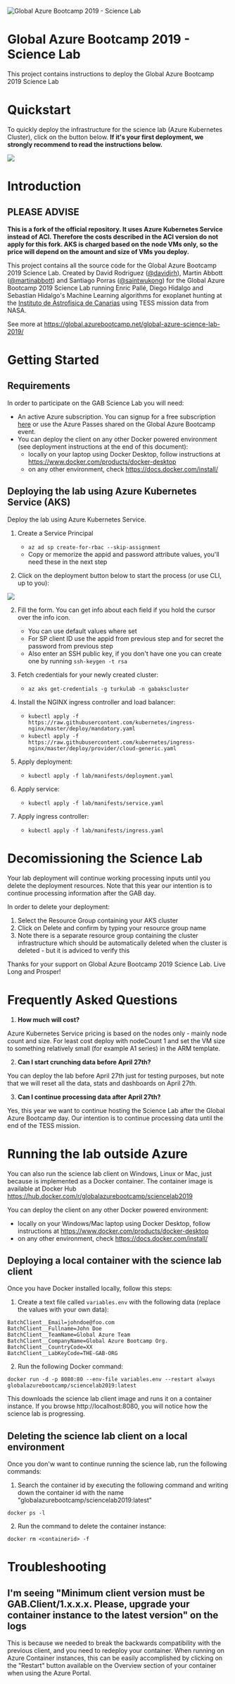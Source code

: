 ![Global Azure Bootcamp 2019 - Science Lab](https://github.com/intelequia/GAB2019ScienceLab/raw/master/images/ScienceLab2019.jpg)

# Global Azure Bootcamp 2019 - Science Lab
This project contains instructions to deploy the Global Azure Bootcamp 2019 Science Lab

# Quickstart
To quickly deploy the infrastructure for the science lab (Azure Kubernetes Cluster), click on the button below. **If it's your first deployment, we strongly recommend to read the instructions below.**

<a href="https://portal.azure.com/#create/Microsoft.Template/uri/https%3A%2F%2Fraw.githubusercontent.com%2Fantsaa%2FGAB2019ScienceLab%2Fmaster%2Flab%2F%2Finfrastructure%2Fazuredeploy.json" target="_blank">
    <img src="http://azuredeploy.net/deploybutton.png"/>
</a>

# Introduction

## PLEASE ADVISE

**This is a fork of the official repository. It uses Azure Kubernetes Service instead of ACI. Therefore the costs described in the ACI version do not apply for this fork. AKS is charged based on the node VMs only, so the price will depend on the amount and size of VMs you deploy.**

This project contains all the source code for the Global Azure Bootcamp 2019 Science Lab. Created by David Rodriguez ([@davidjrh](http://twitter.com/davidjrh)), Martin Abbott ([@martinabbott](http://twitter.com/martinabbott)) and Santiago Porras ([@saintwukong](http://twitter.com/saintwukong)) for the Global Azure Bootcamp 2019 Science Lab running Enric Pallé, Diego Hidalgo and Sebastian Hidalgo's Machine Learning algorithms for exoplanet hunting at the [Instituto de Astrofisica de Canarias](http://www.iac.es/index.php?lang=en) using TESS mission data from NASA.

See more at https://global.azurebootcamp.net/global-azure-science-lab-2019/

# Getting Started

## Requirements

In order to participate on the GAB Science Lab you will need:
* An active Azure subscription. You can signup for a free subscription [here](https://azure.microsoft.com/free/) or use the Azure Passes shared on the Global Azure Bootcamp event. 
* You can deploy the client on any other Docker powered environment (see deployment instructions at the end of this document):
    * locally on your laptop using Docker Desktop, follow instructions at https://www.docker.com/products/docker-desktop
    * on any other environment, check https://docs.docker.com/install/

## Deploying the lab using Azure Kubernetes Service (AKS)
Deploy the lab using Azure Kubernetes Service. 

1. Create a Service Principal
    * `az ad sp create-for-rbac --skip-assignment`
    * Copy or memorize the appid and password attribute values, you'll need these in the next step

2. Click on the deployment button below to start the process (or use CLI, up to you):

<a href="https://portal.azure.com/#create/Microsoft.Template/uri/https%3A%2F%2Fraw.githubusercontent.com%2Fantsaa%2FGAB2019ScienceLab%2Fmaster%2Flab%2F%2Finfrastructure%2Fazuredeploy.json" target="_blank">
    <img src="http://azuredeploy.net/deploybutton.png"/>
</a>

2. Fill the form. You can get info about each field if you hold the cursor over the info icon.
    * You can use default values where set
    * For SP client ID use the appid from previous step and for secret the password from previous step
    * Also enter an SSH public key, if you don't have one you can create one by running `ssh-keygen -t rsa`

3. Fetch credentials for your newly created cluster:
    * `az aks get-credentials -g turkulab -n gabakscluster`

4. Install the NGINX ingress controller and load balancer:
    * `kubectl apply -f https://raw.githubusercontent.com/kubernetes/ingress-nginx/master/deploy/mandatory.yaml`
    * `kubectl apply -f https://raw.githubusercontent.com/kubernetes/ingress-nginx/master/deploy/provider/cloud-generic.yaml`

5. Apply deployment:
    * `kubectl apply -f lab/manifests/deployment.yaml`

6. Apply service:
    * `kubectl apply -f lab/manifests/service.yaml`

7. Apply ingress controller:
    * `kubectl apply -f lab/manifests/ingress.yaml`

# Decomissioning the Science Lab
Your lab deployment will continue working processing inputs until you delete the deployment resources. Note that this year our intention is to continue processing information after the GAB day. 

In order to delete your deployment:
1. Select the Resource Group containing your AKS cluster
2. Click on Delete and confirm by typing your resource group name
3. Note there is a separate resource group containing the cluster infrastructure which should be automatically deleted when the cluster is deleted - but it is adviced to verify this

Thanks for your support on Global Azure Bootcamp 2019 Science Lab. Live Long and Prosper!

# Frequently Asked Questions
1. **How much will cost?**

Azure Kubernetes Service pricing is based on the nodes only - mainly node count and size. For least cost deploy with nodeCount 1 and set the VM size to something relatively small (for example A1 series) in the ARM template.

2. **Can I start crunching data before April 27th?**

You can deploy the lab before April 27th just for testing purposes, but note that we will reset all the data, stats and dashboards on April 27th. 

3. **Can I continue processing data after April 27th?**

Yes, this year we want to continue hosting the Science Lab after the Global Azure Bootcamp day. Our intention is to continue processing data until the end of the TESS mission.

# Running the lab outside Azure
You can also run the science lab client on Windows, Linux or Mac, just because is implemented as a Docker container. The container image is available at Docker Hub https://hub.docker.com/r/globalazurebootcamp/sciencelab2019

You can deploy the client on any other Docker powered environment:
* locally on your Windows/Mac laptop using Docker Desktop, follow instructions at https://www.docker.com/products/docker-desktop
* on any other environment, check https://docs.docker.com/install/

## Deploying a local container with the science lab client
Once you have Docker installed locally, follow this steps:

1. Create a text file called `variables.env` with the following data (replace the values with your own data):
```
BatchClient__Email=johndoe@foo.com
BatchClient__Fullname=John Doe
BatchClient__TeamName=Global Azure Team
BatchClient__CompanyName=Global Azure Bootcamp Org.
BatchClient__CountryCode=XX
BatchClient__LabKeyCode=THE-GAB-ORG
```

2. Run the following Docker command:
```
docker run -d -p 8080:80 --env-file variables.env --restart always globalazurebootcamp/sciencelab2019:latest
```

This downloads the science lab client image and runs it on a container instance. If you browse http://localhost:8080, you will notice how the science lab is progressing.

## Deleting the science lab client on a local environment
Once you don'w want to continue running the science lab, run the following commands:
1. Search the container id by executing the following command and writing down the container id with the name "globalazurebootcamp/sciencelab2019:latest"
```
docker ps -l
```

2. Run the command to delete the container instance:
```
docker rm <containerid> -f
```

# Troubleshooting

## I'm seeing "Minimum client version must be GAB.Client/1.x.x.x. Please, upgrade your container instance to the latest version" on the logs
This is because we needed to break the backwards compatibility with the previous client, and you need to redeploy your container. When running on Azure Container instances, this can be easily accomplished by clicking on the "Restart" button available on the Overview section of your container when using the Azure Portal. 
